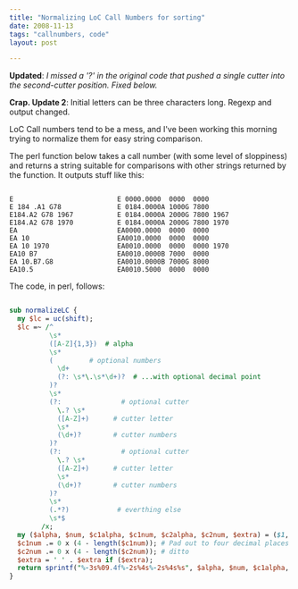 ```yaml
---
title: "Normalizing LoC Call Numbers for sorting"
date: 2008-11-13
tags: "callnumbers, code"
layout: post

---
```


**Updated**: <em>I missed a '?' in the original code that pushed a single cutter into the second-cutter position. Fixed below.</em>

<strong>Crap. Update 2</strong>: Initial letters can be three characters long. Regexp and output changed.

LoC Call numbers tend to be a mess, and I've been working this morning trying to normalize them for easy string comparison.

The perl function below takes a call number (with some level of sloppiness) and returns a string suitable for comparisons with other strings returned by the function. It outputs stuff like this:

~~~

E                          E 0000.0000  0000  0000
E 184 .A1 G78              E 0184.0000A 1000G 7800
E184.A2 G78 1967           E 0184.0000A 2000G 7800 1967
E184.A2 G78 1970           E 0184.0000A 2000G 7800 1970
EA                         EA0000.0000  0000  0000
EA 10                      EA0010.0000  0000  0000
EA 10 1970                 EA0010.0000  0000  0000 1970
EA10 B7                    EA0010.0000B 7000  0000
EA 10.B7.G8                EA0010.0000B 7000G 8000
EA10.5                     EA0010.5000  0000  0000

~~~~

The code, in perl, follows:

~~~perl

sub normalizeLC {
  my $lc = uc(shift);
  $lc =~ /^
          \s*
          ([A-Z]{1,3})  # alpha
          \s*
          (         # optional numbers
            \d+
            (?: \s*\.\s*\d+)?  # ...with optional decimal point
          )?
          \s*
          (?:               # optional cutter
            \.? \s*
            ([A-Z]+)      # cutter letter
            \s*
            (\d+)?        # cutter numbers
          )?
          (?:               # optional cutter
            \.? \s*
            ([A-Z]+)      # cutter letter
            \s*
            (\d+)?        # cutter numbers
          )?
          \s*
          (.*?)            # everthing else
          \s*$
        /x;
  my ($alpha, $num, $c1alpha, $c1num, $c2alpha, $c2num, $extra) = ($1, $2, $3, $4, $5, $6, $7);
  $c1num .= 0 x (4 - length($c1num)); # Pad out to four decimal places
  $c2num .= 0 x (4 - length($c2num)); # ditto
  $extra = ' ' . $extra if ($extra);
  return sprintf("%-3s%09.4f%-2s%4s%-2s%4s%s", $alpha, $num, $c1alpha, $c1num, $c2alpha, $c2num, $extra);
}
~~~
